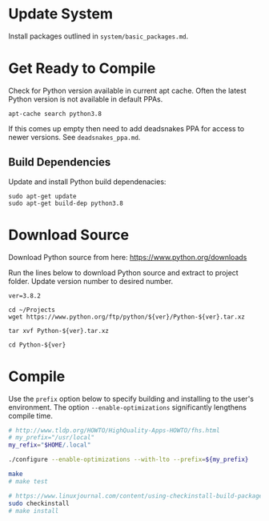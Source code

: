 

# Update System

Install packages outlined in `system/basic_packages.md`.


# Get Ready to Compile

Check for Python version available in current apt cache. Often the latest Python version is not
available in default PPAs.

    apt-cache search python3.8

If this comes up empty then need to add deadsnakes PPA for access to newer versions.  See `deadsnakes_ppa.md`.


## Build Dependencies

Update and install Python build dependenacies:

    sudo apt-get update
    sudo apt-get build-dep python3.8


# Download Source

Download Python source from here: https://www.python.org/downloads

Run the lines below to download Python source and extract to project folder.  Update version
number to desired number.

    ver=3.8.2

    cd ~/Projects
    wget https://www.python.org/ftp/python/${ver}/Python-${ver}.tar.xz

    tar xvf Python-${ver}.tar.xz

    cd Python-${ver}


# Compile

Use the `prefix` option below to specify building and installing to the user's environment.
The option `--enable-optimizations` significantly lengthens compile time.

```bash
# http://www.tldp.org/HOWTO/HighQuality-Apps-HOWTO/fhs.html
# my_prefix="/usr/local"
my_refix="$HOME/.local"

./configure --enable-optimizations --with-lto --prefix=${my_prefix}

make
# make test

# https://www.linuxjournal.com/content/using-checkinstall-build-packages-source
sudo checkinstall
# make install

```
